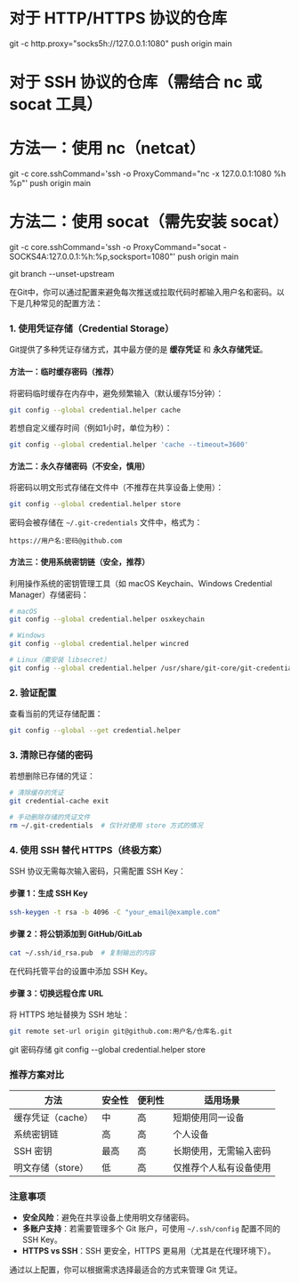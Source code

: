 # 对于 HTTP/HTTPS 协议的仓库
git -c http.proxy="socks5h://127.0.0.1:1080" push origin main

# 对于 SSH 协议的仓库（需结合 nc 或 socat 工具）
# 方法一：使用 nc（netcat）
git -c core.sshCommand='ssh -o ProxyCommand="nc -x 127.0.0.1:1080 %h %p"' push origin main

# 方法二：使用 socat（需先安装 socat）
git -c core.sshCommand='ssh -o ProxyCommand="socat - SOCKS4A:127.0.0.1:%h:%p,socksport=1080"' push origin main



git branch --unset-upstream


在Git中，你可以通过配置来避免每次推送或拉取代码时都输入用户名和密码。以下是几种常见的配置方法：


### **1. 使用凭证存储（Credential Storage）**
Git提供了多种凭证存储方式，其中最方便的是 **缓存凭证** 和 **永久存储凭证**。


#### **方法一：临时缓存密码（推荐）**
将密码临时缓存在内存中，避免频繁输入（默认缓存15分钟）：
```bash
git config --global credential.helper cache
```
若想自定义缓存时间（例如1小时，单位为秒）：
```bash
git config --global credential.helper 'cache --timeout=3600'
```


#### **方法二：永久存储密码（不安全，慎用）**
将密码以明文形式存储在文件中（不推荐在共享设备上使用）：
```bash
git config --global credential.helper store
```
密码会被存储在 `~/.git-credentials` 文件中，格式为：
```plaintext
https://用户名:密码@github.com
```


#### **方法三：使用系统密钥链（安全，推荐）**
利用操作系统的密钥管理工具（如 macOS Keychain、Windows Credential Manager）存储密码：

```bash
# macOS
git config --global credential.helper osxkeychain

# Windows
git config --global credential.helper wincred

# Linux（需安装 libsecret）
git config --global credential.helper /usr/share/git-core/git-credential-libsecret
```


### **2. 验证配置**
查看当前的凭证存储配置：
```bash
git config --global --get credential.helper
```


### **3. 清除已存储的密码**
若想删除已存储的凭证：
```bash
# 清除缓存的凭证
git credential-cache exit

# 手动删除存储的凭证文件
rm ~/.git-credentials  # 仅针对使用 store 方式的情况
```


### **4. 使用 SSH 替代 HTTPS（终极方案）**
SSH 协议无需每次输入密码，只需配置 SSH Key：

#### **步骤 1：生成 SSH Key**
```bash
ssh-keygen -t rsa -b 4096 -C "your_email@example.com"
```

#### **步骤 2：将公钥添加到 GitHub/GitLab**
```bash
cat ~/.ssh/id_rsa.pub  # 复制输出的内容
```
在代码托管平台的设置中添加 SSH Key。

#### **步骤 3：切换远程仓库 URL**
将 HTTPS 地址替换为 SSH 地址：
```bash
git remote set-url origin git@github.com:用户名/仓库名.git
```
git 密码存储
git config --global credential.helper store

### **推荐方案对比**
| 方法               | 安全性 | 便利性 | 适用场景               |
|--------------------|--------|--------|------------------------|
| 缓存凭证（cache）  | 中     | 高     | 短期使用同一设备        |
| 系统密钥链         | 高     | 高     | 个人设备               |
| SSH 密钥           | 最高   | 高     | 长期使用，无需输入密码 |
| 明文存储（store）  | 低     | 高     | 仅推荐个人私有设备使用 |


### **注意事项**
- **安全风险**：避免在共享设备上使用明文存储密码。
- **多账户支持**：若需要管理多个 Git 账户，可使用 `~/.ssh/config` 配置不同的 SSH Key。
- **HTTPS vs SSH**：SSH 更安全，HTTPS 更易用（尤其是在代理环境下）。

通过以上配置，你可以根据需求选择最适合的方式来管理 Git 凭证。